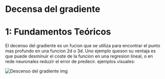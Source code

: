 # Decensa del gradiente

# 1: Fundamentos Teóricos
El decenso del gradiente es un fucion que se utiliza para encontrar el punto mas profundo en una funcion 2d o 3d.
Uno ejemplo queson su ventaja es que puede desminuir el coste de la funcion en una regresion lineal, o en rede neuronales reduzir el error de predecir.
ejemplos visuales:

![Descenso del gradiente img](https://th.bing.com/th/id/OIP.nW4u_WsR0PMchixxi22CDwHaFM?rs=1&pid=ImgDetMain)


